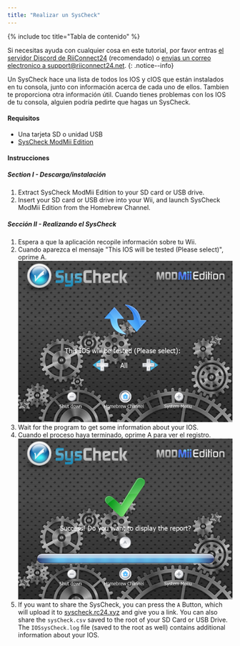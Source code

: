 ```yaml
---
title: "Realizar un SysCheck"
---
```


{% include toc title="Tabla de contenido" %}

Si necesitas ayuda con cualquier cosa en este tutorial, por favor entras [el servidor Discord de RiiConnect24](https://discord.gg/rc24) (recomendado) o [envias un correo electronico a support@riiconnect24.net](mailto:support@riiconnect24.net).
{: .notice--info}

Un SysCheck hace una lista de todos los IOS y cIOS que están instalados en tu consola, junto con información acerca de cada uno de ellos. Tambien te proporciona otra información útil. Cuando tienes problemas con los IOS de tu consola, alguien podría pedirte que hagas un SysCheck.

#### Requisitos

* Una tarjeta SD o unidad USB
* [SysCheck ModMii Edition](https://hbb1.oscwii.org/hbb/SysCheckME/SysCheckME.zip)

#### Instrucciones
##### Section I - Descarga/instalación

1. Extract SysCheck ModMii Edition to your SD card or USB drive.
2. Insert your SD card or USB drive into your Wii, and launch SysCheck ModMii Edition from the Homebrew Channel.

##### Sección II - Realizando el SysCheck

1. Espera a que la aplicación recopile información sobre tu Wii.
2. Cuando aparezca el mensaje "This IOS will be tested (Please select)", oprime A. ![Elegir IOS](/images/xfb1_n000562_640x480.png)
3. Wait for the program to get some information about your IOS.
4. Cuando el proceso haya terminado, oprime A para ver el registro. ![Completed](/images/xfb1_n000160_640x480.png)
5. If you want to share the SysCheck, you can press the `A` Button, which will upload it to [syscheck.rc24.xyz](https://syscheck.rc24.xyz/) and give you a link. You can also share the `sysCheck.csv` saved to the root of your SD Card or USB Drive. The `IOSsysCheck.log` file (saved to the root as well) contains additional information about your IOS.
